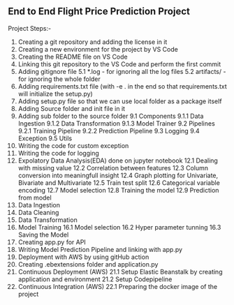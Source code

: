 ## End to End Flight Price Prediction Project

Project Steps:-
1) Creating a git repository and adding the license in it
2) Creating a new environment for the project by VS Code
3) Creating the README file on VS Code
4) Linking this git repository to the VS Code and perform the first commit
5) Adding gitignore file
    5.1 *.log - for ignoring all the log files
    5.2 artifacts/ - for ignoring the whole folder
6) Adding requirements.txt file (with -e . in the end so that requirements.txt will initialize the setup.py)
7) Adding setup.py file so that we can use local folder as a package itself
8) Adding Source folder and init file in it
9) Adding sub folder to the source folder
    9.1 Components
        9.1.1 Data Ingestion
        9.1.2 Data Transformation
        9.1.3 Model Trainer
    9.2 Pipelines
        9.2.1 Training Pipeline
        9.2.2 Prediction Pipeline
    9.3 Logging
    9.4 Exception
    9.5 Utils
10) Writing the code for custom exception
11) Writing the code for logging
12) Expolatory Data Analysis(EDA) done on jupyter notebook
    12.1 Dealing with missing value
    12.2 Correlation between features
    12.3 Column conversion into meaningfull insight
    12.4 Graph plotting for Univariate, Bivariate and Multivariate
    12.5 Train test split
    12.6 Categorical variable encoding
    12.7 Model selection
    12.8 Training the model
    12.9 Prediction from model
13) Data Ingestion
14) Data Cleaning
15) Data Transformation
16) Model Training
    16.1 Model selection
    16.2 Hyper parameter tunning
    16.3 Saving the Model
17) Creating app.py for API
18) Writing Model Prediction Pipeline and linking with app.py
19) Deployment with AWS by using gitHub action
20) Creating .ebextensions folder and application.py
21) Continuous Deployment (AWS)
    21.1 Setup Elastic Beanstalk by creating application and environment
    21.2 Setup Codepipeline
22) Continuous Integration (AWS)
    22.1 Preparing the docker image of the project